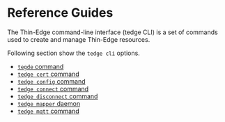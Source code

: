 # Reference Guides
The Thin-Edge command-line interface (tedge CLI) is a set of commands used to create and manage Thin-Edge resources.

Following section show the `tedge cli` options.

* [`tegde` command](../references/tedge.md)
* [`tedge cert` command](../references/tedge-cert.md)
* [`tedge config` command](../references/tedge-config.md)
* [`tedge connect` command](../references/tedge-connect.md)
* [`tedge disconnect` command](../references/tedge-disconnect.md)
* [`tedge mapper` daemon](../references/tedge-mapper.md)
* [`tedge mqtt` command](../references/tedge-mqtt.md)
